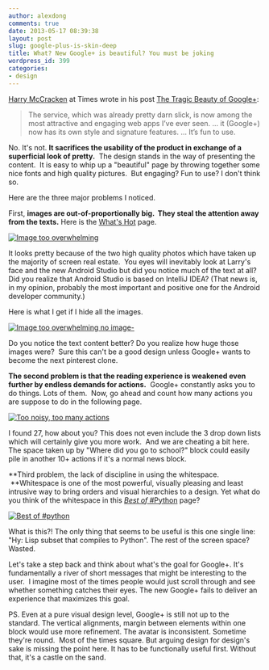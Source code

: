 ```yaml
---
author: alexdong
comments: true
date: 2013-05-17 08:39:38
layout: post
slug: google-plus-is-skin-deep
title: What? New Google+ is beautiful? You must be joking
wordpress_id: 399
categories:
- design
---
```


[Harry McCracken](http://techland.time.com/author/hmccracken/) at Times wrote in his post [The Tragic Beauty of Google+](http://techland.time.com/2013/05/16/the-tragic-beauty-of-google/):


> The service, which was already pretty darn slick, is now among the most attractive and engaging web apps I’ve ever seen. ... it (Google+) now has its own style and signature features. ... It’s fun to use.


No. It's not. **It sacrifices the usability of the product in exchange of a superficial look of pretty.**  The design stands in the way of presenting the content.  It is easy to whip up a "beautiful" page by throwing together some nice fonts and high quality pictures.  But engaging? Fun to use? I don't think so.

Here are the three major problems I noticed.

First, **images are out-of-proportionally big.  They steal the attention away from the texts.** Here is the [What's Hot](https://plus.google.com/explore) page.

[![Image too overwhelming](/images/2013-05-17-google-plus-is-skin-deep/Image-too-overwhelming2.png)](http://alexdong.com/images/2013-05-17-google-plus-is-skin-deep/Image-too-overwhelming2.png)

It looks pretty because of the two high quality photos which have taken up the majority of screen real estate.  You eyes will inevitably look at Larry's face and the new Android Studio but did you notice much of the text at all? Did you realize that Android Studio is based on IntelliJ IDEA? (That news is, in my opinion, probably the most important and positive one for the Android developer community.)

Here is what I get if I hide all the images.

[![Image too overwhelming no image-](/images/2013-05-17-google-plus-is-skin-deep/Image-too-overwhelming-no-image-.png)](http://alexdong.com/images/2013-05-17-google-plus-is-skin-deep/Image-too-overwhelming-no-image-.png)

Do you notice the text content better? Do you realize how huge those images were?  Sure this can't be a good design unless Google+ wants to become the next pinterest clone.

**The second problem is that the reading experience is weakened even further by endless demands for actions.**  Google+ constantly asks you to do things. Lots of them.  Now, go ahead and count how many actions you are suppose to do in the following page.

[![Too noisy, too many actions](/images/2013-05-17-google-plus-is-skin-deep/Too-noisy-too-many-actions2.png)](http://alexdong.com/images/2013-05-17-google-plus-is-skin-deep/Too-noisy-too-many-actions2.png)



I found 27, how about you? This does not even include the 3 drop down lists which will certainly give you more work.  And we are cheating a bit here. The space taken up by "Where did you go to school?" block could easily pile in another 10+ actions if it's a normal news block.

**Third problem, the lack of discipline in using the whitespace.  **Whitespace is one of the most powerful, visually pleasing and least intrusive way to bring orders and visual hierarchies to a design. Yet what do you think of the whitespace in this [_Best of_ #Python](https://plus.google.com/s/%23python) page?

[![Best of #python](/images/2013-05-17-google-plus-is-skin-deep/Best-of-python2.png)](http://alexdong.com/images/2013-05-17-google-plus-is-skin-deep/Best-of-python2.png)

What is this?! The only thing that seems to be useful is this one single line: "Hy: Lisp subset that compiles to Python". The rest of the screen space? Wasted.

Let's take a step back and think about what's the goal for Google+. It's fundamentally a river of short messages that might be interesting to the user.  I imagine most of the times people would just scroll through and see whether something catches their eyes. The new Google+ fails to deliver an experience that maximizes this goal.

PS. Even at a pure visual design level, Google+ is still not up to the standard. The vertical alignments, margin between elements within one block would use more refinement. The avatar is inconsistent. Sometime they're round.  Most of the times square. But arguing design for design's sake is missing the point here. It has to be functionally useful first. Without that, it's a castle on the sand.
